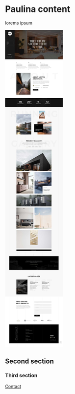 # Paulina content


lorems ipsum

![test file](./megamenu-home10-light-scaled-scaled.jpg)



## Second section


### Third section 


[Contact](mailto:email@domain.com?subject=Your%20Subject&body=Body%20text)